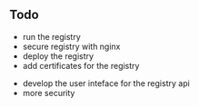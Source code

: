 ## Todo

- run the registry
- secure registry with nginx
- deploy the registry
- add certificates for the registry
<!-- - bash script for automation -->
- develop the user inteface for the registry api
- more security

